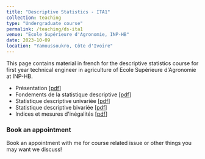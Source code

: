```yaml
---
title: "Descriptive Statistics - ITA1"
collection: teaching
type: "Undergraduate course"
permalink: /teaching/ds-ita1
venue: "Ecole Supérieure d'Agronomie, INP-HB"
date: 2023-10-09
location: "Yamoussoukro, Côte d'Ivoire"
---
```


This page contains material in french for the descriptive statistics course for first year technical engineer in agriculture of Ecole Supérieure d'Agronomie at INP-HB.

- Présentation [[pdf](/files/00_presentation_sd_v2.pdf)]
- Fondements de la statistique descriptive [[pdf](/files/01_fondements_statistique_descriptive_v2.pdf)]
- Statistique descriptive univariée [[pdf](/files/02_statistique_descriptive_univariee_v2.pdf)]
- Statistique descriptive bivariée [[pdf](/files/03_statistique_descriptive_bivariee_v2.pdf)]
- Indices et mesures d'inégalités [[pdf](/files/04_indices_et_mesures_dinegalite_v2.pdf)]


### Book an appointment

Book an appointment with me for course related issue or other things you may want we discuss!

<!-- Google Calendar Appointment Scheduling begin -->
<link href="https://calendar.google.com/calendar/scheduling-button-script.css" rel="stylesheet">
<script src="https://calendar.google.com/calendar/scheduling-button-script.js" async></script>
<script>
(function() {
  var target = document.currentScript;
  window.addEventListener('load', function() {
    calendar.schedulingButton.load({
      url: 'https://calendar.google.com/calendar/appointments/schedules/AcZssZ3u9xr-0rjkIyQQJYqLa3eEVZAkIIsxDXoup8ZK_pzxp_1Wiiv9E75gx_39C26BCtguIRtiO5x1?gv=true',
      color: '#039BE5',
      label: 'Book an appointment',
      target,
    });
  });
})();
</script>
<!-- end Google Calendar Appointment Scheduling -->

